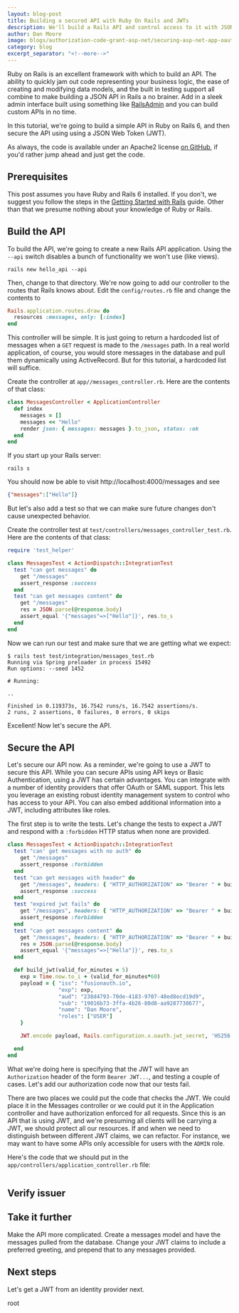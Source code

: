 ```yaml
---
layout: blog-post
title: Building a secured API with Ruby On Rails and JWTs
description: We'll build a Rails API and control access to it with JSON Web Tokens (JWTs)
author: Dan Moore
image: blogs/authorization-code-grant-asp-net/securing-asp-net-app-oauth.png
category: blog
excerpt_separator: "<!--more-->"
---
```


Ruby on Rails is an excellent framework with which to build an API. The ability to quickly jam out code representing your business logic, the ease of creating and modifying data models, and the built in testing support all combine to make building a JSON API in Rails a no brainer. Add in a sleek admin interface built using something like [RailsAdmin](https://github.com/sferik/rails_admin) and you can build custom APIs in no time.

In this tutorial, we're going to build a simple API in Ruby on Rails 6, and then secure the API using using a JSON Web Token (JWT).

<!--more-->

As always, the code is available under an Apache2 license [on GitHub](https://github.com/FusionAuth/fusionauth-example-rails-api), if you'd rather jump ahead and just get the code.

## Prerequisites 

This post assumes you have Ruby and Rails 6 installed. If you don't, we suggest you follow the steps in the [Getting Started with Rails](https://guides.rubyonrails.org/getting_started.html) guide. Other than that we presume nothing about your knowledge of Ruby or Rails.

## Build the API

To build the API, we're going to create a new Rails API application. Using the `--api` switch disables a bunch of functionality we won't use (like views).

```shell
rails new hello_api --api
```

Then, change to that directory. We're now going to add our controller to the routes that Rails knows about. Edit the `config/routes.rb` file and change the contents to 

```ruby
Rails.application.routes.draw do
  resources :messages, only: [:index]
end
```

This controller will be simple. It is just going to return a hardcoded list of messages when a `GET` request is made to the `/messages` path. In a real world application, of course, you would store messages in the database and pull them dynamically using ActiveRecord. But for this tutorial, a hardcoded list will suffice.

Create the controller at `app//messages_controller.rb`. Here are the contents of that class:

```ruby
class MessagesController < ApplicationController
  def index
    messages = []
    messages << "Hello"
    render json: { messages: messages }.to_json, status: :ok
  end
end
```

If you start up your Rails server:

```shell
rails s
```

You should now be able to visit http://localhost:4000/messages and see 

```json
{"messages":["Hello"]}
```

But let's also add a test so that we can make sure future changes don't cause unexpected behavior.

Create the controller test at `test/controllers/messages_controller_test.rb`. Here are the contents of that class:

```ruby
require 'test_helper'

class MessagesTest < ActionDispatch::IntegrationTest
  test "can get messages" do
    get "/messages"
    assert_response :success
  end
  test "can get messages content" do
    get "/messages"
    res = JSON.parse(@response.body)
    assert_equal '{"messages"=>["Hello"]}', res.to_s
  end
end
```

Now we can run our test and make sure that we are getting what we expect:

```shell
$ rails test test/integration/messages_test.rb
Running via Spring preloader in process 15492
Run options: --seed 1452

# Running:

..

Finished in 0.119373s, 16.7542 runs/s, 16.7542 assertions/s.
2 runs, 2 assertions, 0 failures, 0 errors, 0 skips
```

Excellent! Now let's secure the API.

## Secure the API

Let's secure our API now. As a reminder, we're going to use a JWT to secure this API. While you can secure APIs using API keys or Basic Authentication, using a JWT has certain advantages. You can integrate with a number of identity providers that offer OAuth or SAML support. This lets you leverage an existing robust identity management system to control who has access to your API. You can also embed additional information into a JWT, including attributes like roles.

The first step is to write the tests. Let's change the tests to expect a JWT and respond with a `:forbidden` HTTP status when none are provided.

```ruby
class MessagesTest < ActionDispatch::IntegrationTest
  test "can' get messages with no auth" do
    get "/messages"
    assert_response :forbidden
  end
  test "can get messages with header" do
    get "/messages", headers: { "HTTP_AUTHORIZATION" => "Bearer " + build_jwt }
    assert_response :success
  end
  test "expired jwt fails" do
    get "/messages", headers: { "HTTP_AUTHORIZATION" => "Bearer " + build_jwt(-1) }
    assert_response :forbidden
  end
  test "can get messages content" do
    get "/messages", headers: { "HTTP_AUTHORIZATION" => "Bearer " + build_jwt }
    res = JSON.parse(@response.body)
    assert_equal '{"messages"=>["Hello"]}', res.to_s
  end

  def build_jwt(valid_for_minutes = 5)
    exp = Time.now.to_i + (valid_for_minutes*60)
    payload = { "iss": "fusionauth.io",
                "exp": exp,
                "aud": "238d4793-70de-4183-9707-48ed8ecd19d9",
                "sub": "19016b73-3ffa-4b26-80d8-aa9287738677",
                "name": "Dan Moore",
                "roles": ["USER"]
    }

    JWT.encode payload, Rails.configuration.x.oauth.jwt_secret, 'HS256'

  end
end
```

What we're doing here is specifying that the JWT will have an `Authorization` header of the form `Bearer JWT...`, and testing a couple of cases. Let's add our authorization code now that our tests fail.

There are two places we could put the code that checks the JWT. We could place it in the Messages controller or we could put it in the Application controller and have authorization enforced for all requests. Since this is an API that is using JWT, and we're presuming all clients will be carrying a JWT, we should protect all our resources. If and when we need to distinguish between different JWT claims, we can refactor. For instance, we may want to have some APIs only accessible for users with the `ADMIN` role.

Here's the code that we should put in the `app/controllers/application_controller.rb` file:

```ruby

```

## Verify issuer


## Take it further

Make the API more complicated. Create a messages model and have the messages pulled from the database. Change your JWT claims to include a preferred greeting, and prepend that to any messages provided.

## Next steps

Let's get a JWT from an identity provider next.

root 
